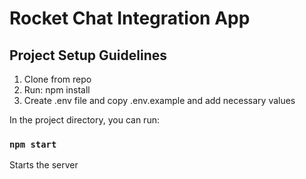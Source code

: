 # Rocket Chat Integration App

## Project Setup Guidelines

1.  Clone from repo
2.  Run: npm install
3.  Create .env file and copy .env.example and add necessary values

In the project directory, you can run:

### `npm start`

Starts the server
